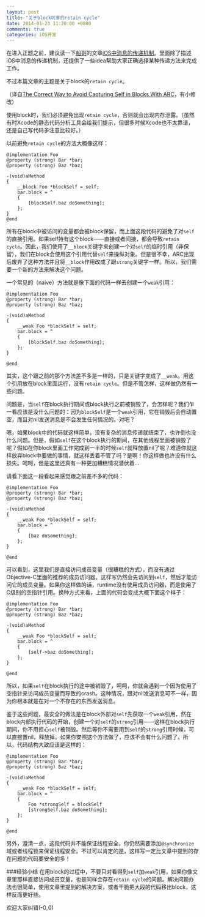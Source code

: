 ```yaml
---
layout: post
title: "关于block坑爹的retain cycle"
date: 2014-01-23 11:20:00 +0800
comments: true
categories: iOS开发
---
```


[chuan1]: http://beyondvincent.com
[chuan2]: http://beyondvincent.com/blog/2013/12/14/124-communication-patterns
[ref1]: http://blog.random-ideas.net/?p=160

在进入正题之前，建议读一下[船哥][chuan1]的文章[iOS中消息的传递机制][chuan2]。里面除了描述iOS中消息的传递机制，还提供了一些idea帮助大家正确选择某种传递方法来完成工作。

不过本篇文章的主题是关于block的`retain cycle`。

（译自[The Correct Way to Avoid Capturing Self in Blocks With ARC][ref1]，有小修改）


使用block时，我们必须避免出现`retain cycle`，否则就会出现内存泄露。（虽然有时Xcode的静态代码分析工具会给我们提示，但很多时候Xcode也不太靠谱，还是自己写代码多注意比较好。）

以前避免`retain cycle`的方法大概像这样：

```objc
@implementation Foo
@property (strong) Bar *bar;
@property (strong) Baz *baz;

-(void)aMethod
{
    __block Foo *blockSelf = self;
    bar.block = ^
    {
        [blockSelf.baz doSomething];
    };
}
@end
```

所有在block中被访问的变量都会被block保留，而上面这段代码的避免了对`self`的直接引用。如果self持有这个block——直接或者间接，都会导致`retain cycle`。因此，我们使用了`__block`关键字来创建一个对`self`的临时引用（非保留），我们在block会使用这个引用代替`self`来操纵对象。但是很不幸，ARC出现后废弃了这种方法并且将`__block`作用改成了跟`strong`关键字一样。所以，我们需要一个新的方法来解决这个问题。

一个常见的（naive）方法就是像下面的代码一样去创建一个`weak`引用：
```objc
@implementation Foo
@property (strong) Bar *bar;
@property (strong) Baz *baz;

-(void)aMethod
{
    __weak Foo *blockSelf = self;
    bar.block = ^
    {
        [blockSelf.baz doSomething];
    };
}

@end
```

其实，这个跟之前的那个方法差不多是一样的，只是关键字变成了`__weak`。用这个引用放在block里面运行，没有`retain cycle`。但是不管怎样，这样做仍然有一些问题。

问题是，当`self`在block执行期间或block执行之前被销毁了，会怎样呢？我们乍一看应该是没什么问题的：因为`blockSelf`是一个`weak`引用，它在销毁后会自动置空，而且对nil发送消息是不会发生任何情况的。对吧？

嗯，如果block中的代码就这样简单，没有复杂的消息传递就结束了，也许倒也没什么问题。但是，假如`self`在这个block执行的期间，在其他线程里面被销毁了呢？假如在你block里面工作完成到一半的时候`self`就释放置nil了呢？难道你就这样放弃block中要做的事情，就这样丢着不管了吗？是啊！你这样做也许没有什么损失。呵呵，但是这里还真有一种更加糟糕情况潜伏着...

请看下面这一段看起来感觉跟之前差不多的代码：

```objc
@implementation Foo
@property (strong) Bar *bar;
@property (strong) Baz *baz;

-(void)aMethod
{
    __weak Foo *blockSelf = self;
    bar.block = ^
    {
        [baz doSomething];
    };
}

@end 
```

可以看到，这里我们是直接访问成员变量（很糟糕的方式），而没有通过Objective-C里面的推荐的成员访问器。这样写仍然会先访问到`self`，然后才能访问它的成员变量。如果你这样做的话，runtime没有使用成员访问器，而是使用了C级别的空指针引用。换种方式来看，上面的代码会变成大概下面这个样子：

```objc
@implementation Foo
@property (strong) Bar *bar;
@property (strong) Baz *baz;

-(void)aMethod
{
    __weak Foo *blockSelf = self;
    bar.block = ^
    {
        [self->baz doSomething];
    };
}

@end 
```

所以，如果`self`在block执行的途中被销毁了，呵呵，你就会遇到一个因为使用了空指针来访问成员变量而导致的crash。这种情况，跟对nil发送消息可不一样，因为你根本就是在对一个不存在的东西发送消息。

鉴于这些问题，最安全的做法是在block外部对`self`先获取一个`weak`引用，然在block内部执行代码的开始，创建一个对`self`的`strong`引用——这样在block执行期间，你不用担心`self`被销毁。然后等你不需要用到`self`的`strong`引用时候，可以直接置nil，释放掉。如果你安照这个方法做了，应该不会有什么问题了。所以，代码结构大致应该是这样的：

```objc
@implementation Foo
@property (strong) Bar *bar;
@property (strong) Baz *baz;

-(void)aMethod
{
    __weak Foo *blockSelf = self;
    bar.block = ^
    {
        Foo *strongSelf = blockSelf
        [strongSelf.baz doSomething];
    };
}

@end
```

另外，澄清一点，这段代码并不能保证线程安全，你仍然需要添加`@synchronize`域或者线程锁来保证线程安全。不过可以肯定的是，这样写一定比文章中提到的存在问题的代码要安全的多！

###经验小结
在用block的过程中，不要只对看得到`self`加`weak`引用，如果你像文章里那样直接访问成员变量，也是同样会存在`retain cycle`的问题。解决问题办法也很简单，使用文章里提到的解决方案，或者干脆把大段的代码移出block，这样反而更好些。

欢迎大家纠错(-0_0)